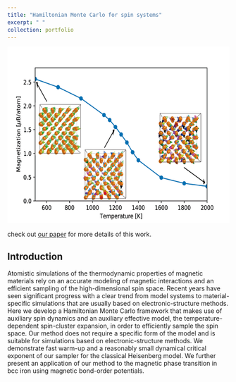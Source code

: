 ```yaml
---
title: "Hamiltonian Monte Carlo for spin systems"
excerpt: " "
collection: portfolio
---
```

<p align="center">
<img src="/images/magnetization_curve.png" width="700" height="400" >
</p>

check out [our paper](https://journals.aps.org/prb/abstract/10.1103/PhysRevB.99.094402) for more details of this work. 

## Introduction
Atomistic simulations of the thermodynamic properties of magnetic materials rely on an accurate modeling
of magnetic interactions and an efficient sampling of the high-dimensional spin space. Recent years have seen
significant progress with a clear trend from model systems to material-specific simulations that are usually based
on electronic-structure methods. Here we develop a Hamiltonian Monte Carlo framework that makes use of
auxiliary spin dynamics and an auxiliary effective model, the temperature-dependent spin-cluster expansion, in
order to efficiently sample the spin space. Our method does not require a specific form of the model and is
suitable for simulations based on electronic-structure methods. We demonstrate fast warm-up and a reasonably
small dynamical critical exponent of our sampler for the classical Heisenberg model. We further present an
application of our method to the magnetic phase transition in bcc iron using magnetic bond-order potentials.

